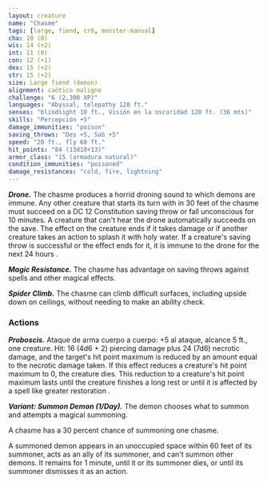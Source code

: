 ```yaml
---
layout: creature
name: "Chasme"
tags: [large, fiend, cr6, monster-manual]
cha: 10 (0)
wis: 14 (+2)
int: 11 (0)
con: 12 (+1)
dex: 15 (+2)
str: 15 (+2)
size: Large fiend (demon)
alignment: caótico maligno
challenge: "6 (2,300 XP)"
languages: "Abyssal, telepathy 120 ft."
senses: "blindsight 10 ft., Visión en la oscuridad 120 ft. (36 mts)"
skills: "Percepción +5"
damage_immunities: "poison"
saving_throws: "Des +5, Sab +5"
speed: "20 ft., fly 60 ft."
hit_points: "84 (13d10+13)"
armor_class: "15 (armadura natural)"
condition_immunities: "poisoned"
damage_resistances: "cold, fire, lightning"
---
```


***Drone.*** The chasme produces a horrid droning sound to which demons are immune. Any other creature that starts its turn with in 30 feet of the chasme must succeed on a DC 12 Constitution saving throw or fall unconscious for 10 minutes. A creature that can't hear the drone automatically succeeds on the save. The effect on the creature ends if it takes damage or if another creature takes an action to splash it with holy water. If a creature's saving throw is successful or the effect ends for it, it is immune to the drone for the next 24 hours .

***Magic Resistance.*** The chasme has advantage on saving throws against spells and other magical effects.

***Spider Climb.*** The chasme can climb difficult surfaces, including upside down on ceilings, without needing to make an ability check.

### Actions

***Proboscis.*** Ataque de arma cuerpo a cuerpo: +5 al ataque, alcance 5 ft., one creature. Hit: 16 (4d6 + 2) piercing damage plus 24 (7d6) necrotic damage, and the target's hit point maximum is reduced by an amount equal to the necrotic damage taken. If this effect reduces a creature's hit point maximum to 0, the creature dies. This reduction to a creature's hit point maximum lasts until the creature finishes a long rest or until it is affected by a spell like greater restoration .

***Variant: Summon Demon (1/Day).*** The demon chooses what to summon and attempts a magical summoning.

A chasme has a 30 percent chance of summoning one chasme.

A summoned demon appears in an unoccupied space within 60 feet of its summoner, acts as an ally of its summoner, and can't summon other demons. It remains for 1 minute, until it or its summoner dies, or until its summoner dismisses it as an action.
